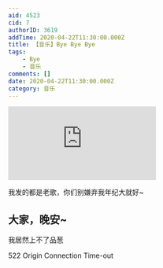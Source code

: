 ```yaml
---
aid: 4523
cid: 7
authorID: 3619
addTime: 2020-04-22T11:30:00.000Z
title: 【音乐】Bye Bye Bye
tags:
    - Bye
    - 音乐
comments: []
date: 2020-04-22T11:30:00.000Z
category: 音乐
---
```


<div class="videowrapper"><iframe src="https://www.youtube.com/embed/BZGZc40ug-Y" frameborder="0" allow="accelerometer; autoplay; encrypted-media; gyroscope; picture-in-picture" allowfullscreen=""></iframe></div>

我发的都是老歌，你们别嫌弃我年纪大就好~

[](#%E5%A4%A7%E5%AE%B6-%E6%99%9A%E5%AE%89)大家，晚安~
------------------------------------------------

我居然上不了品葱

522 Origin Connection Time-out
